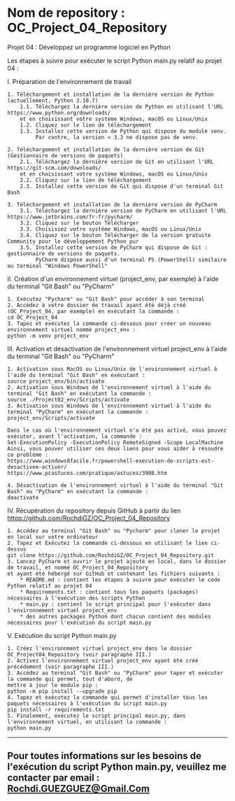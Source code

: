 # Nom de repository : OC_Project_04_Repository

Projet 04 : Développez un programme logiciel en Python
 
Les étapes à suivre pour exécuter le script Python main.py relatif au projet 04 :

I. Préparation de l'environnement de travail

	1. Téléchargement et installation de la dernière version de Python (actuellement, Python 3.10.7)
		1.1. Téléchargez la dernière version de Python en utilisant l'URL https://www.python.org/downloads/
		et en choisissant votre système Windows, macOS ou Linux/Unix
		1.2. Cliquez sur le lien de téléchargement
		1.3. Installez cette version de Python qui dispose du module venv.
             Par contre, la version < 3.3 ne dispose pas de venv.
		
	2. Téléchargement et installation de la dernière version de Git (Gestionnaire de versions de paquets)
		2.1. Téléchargez la dernière version de Git en utilisant l'URL https://git-scm.com/downloads/
		et en choisissant votre système Windows, macOS ou Linux/Unix
		2.2. Cliquez sur le lien de téléchargement
		2.3. Installez cette version de Git qui dispose d'un terminal Git Bash
		
	3. Téléchargement et installation de la dernière version de PyCharm
		3.1. Téléchargez la dernière version de PyCharm en utilisant l'URL https://www.jetbrains.com/fr-fr/pycharm/
		3.2. Cliquez sur le bouton Télécharger
		3.3. Choisissez votre système Windows, macOS ou Linux/Unix
		3.4. Cliquez sur le bouton Télécharger de la version gratuite Community pour le développement Python pur
		3.5. Installez cette version de PyCharm qui dispose de Git : gestionnaire de versions de paquets.
             PyCharm dispose aussi d'un terminal PS (PowerShell) similaire au terminal "Windows PowerShell"

II. Création d'un environnement virtuel (project_env, par exemple) à l'aide du terminal "Git Bash" ou "PyCharm"

	1. Exécutez "Pycharm" ou "Git Bash" pour accéder à son terminal
	2. Accédez à votre dossier de travail ayant été déjà créé (OC_Project_04, par exemple) en exécutant la commande :
	cd OC_Project_04
	3. Tapez et exécutez la commande ci-dessous pour créer un nouveau environnement virtuel nommé project_env :
	python -m venv project_env

III. Activation et désactivation de l'environnement virtuel project_env à l'aide du terminal "Git Bash" ou "PyCharm"

	1. Activation sous MacOS ou Linux/Unix de l'environnement virtuel à l'aide du terminal "Git Bash" en exécutant :
	source project_env/bin/activate
	2. Activation sous Windows de l'environnement virtuel à l'aide du terminal "Git Bash" en exécutant la commande :
	source ./Project02_env/Scripts/activate	
	3. Activation sous Windows de l'environnement virtuel à l'aide du terminal "PyCharm" en exécutant la commande :
	project_env/Scripts/activate
	
	Dans le cas où l'environnement virtuel n'a été pas activé, vous pouvez exécuter, avant l'activation, la commande :
	Set-ExecutionPolicy -ExecutionPolicy RemoteSigned -Scope LocalMachine
	Ainsi, vous pouver utiliser ces deux liens pour vous aider à résoudre ce problème :
	https://www.windows8facile.fr/powershell-execution-de-scripts-est-desactivee-activer/
	https://www.pcastuces.com/pratique/astuces/3908.htm
	
	4. Désactivation de l'environnement virtuel à l'aide du terminal "Git Bash" ou "PyCharm" en exécutant la commande :
	deactivate

IV. Récupération du repository depuis GitHub à partir du lien https://github.com/RochdiGZ/OC_Project_04_Repository

	1. Accédez au terminal "Git Bash" ou "Pycharm" pour cloner le projet en local sur votre ordinateur
	2. Tapez et Exécutez la commande ci-dessous en utilisant le lien ci-dessus
	git clone https://github.com/RochdiGZ/OC_Project_04_Repository.git 
	3. Lancez PyCharm et ouvrir le projet ajouté en local, dans le dossier de travail, et nommé OC_Project_04_Repository
    et ayant été hébergé sur GitHub et contenant les fichiers suivants :
		* README.md : contient les étapes à suivre pour exécuter le code Python relatif au projet 04
		* Requirements.txt : contient tous les paquets (packages) nécessaires à l'exécution des scripts Python
		* main.py : contient le script principal pour l'exécuter dans l'environnement virtuel project_env
		* des autres packages Python dont chacun contient des modules nécessaires pour l'exécution du script main.py

V. Exécution du script Python main.py

	1. Créez l'environnment virtuel project_env dans le dossier OC_Project04_Repository (voir paragraphe III.)
	2. Activez l'environnement virtuel project_env ayant été créé précédement (voir paragraphe III.)
	3. Accédez au terminal "Git Bash" ou "PyCharm" pour taper et exécuter la commande qui permet, tout d'abord, de
    mettre à jour le module pip :
	python -m pip install --upgrade pip
	4. Tapez et exécutez la commande qui permet d'installer tous les paquets nécessaires à l'exécution du script main.py
	pip install -r requirements.txt
	5. Finalement, exécutez le script principal main.py, dans l'environnement virtuel, en utilisant la commande :
	python main.py
		
------------------------------------------------------------------------------------------------------------------------
Pour toutes informations sur les besoins de l'exécution du script Python main.py, veuillez me contacter par email :
Rochdi.GUEZGUEZ@Gmail.Com
------------------------------------------------------------------------------------------------------------------------